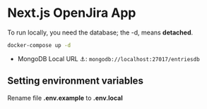 # Next.js OpenJira App

To run locally, you need the database; the -d, means **detached**.

```bash
docker-compose up -d
```

- MongoDB Local URL ⚓: `mongodb://localhost:27017/entriesdb`

## Setting environment variables

Rename file **.env.example** to **.env.local**
